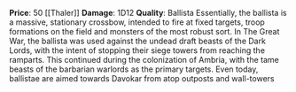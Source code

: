 **Price**: 50 [[Thaler]]
**Damage**: 1D12
**Quality**: Ballista
Essentially, the ballista is a massive, stationary crossbow, intended to fire at fixed targets, troop formations on the field and monsters of the most robust sort. In The Great War, the ballista was used against the undead draft beasts of the Dark Lords, with the intent of stopping their siege towers from reaching the ramparts. This continued during the colonization of Ambria, with the tame beasts of the barbarian warlords as the primary targets. Even today, ballistae are aimed towards Davokar from atop outposts and wall-towers